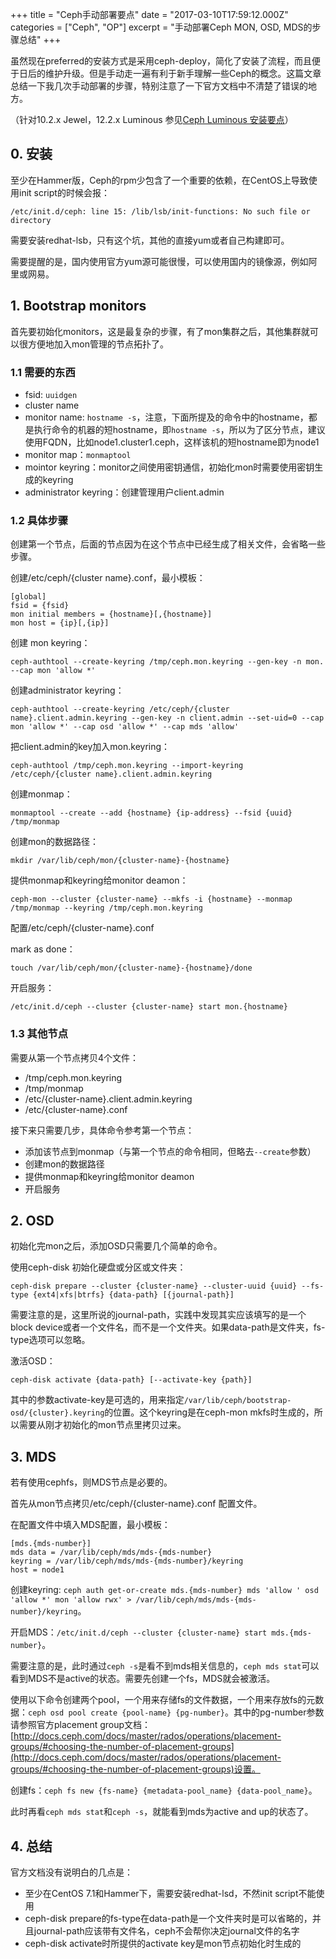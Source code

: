 +++
title = "Ceph手动部署要点"
date = "2017-03-10T17:59:12.000Z"
categories = ["Ceph", "OP"]
excerpt = "手动部署Ceph MON, OSD, MDS的步骤总结"
+++

虽然现在preferred的安装方式是采用ceph-deploy，简化了安装了流程，而且便于日后的维护升级。但是手动走一遍有利于新手理解一些Ceph的概念。这篇文章总结一下我几次手动部署的步骤，特别注意了一下官方文档中不清楚了错误的地方。

（针对10.2.x Jewel，12.2.x Luminous 参见[Ceph Luminous 安装要点](/2018/05/21/Ceph-Luminous-安装要点.html)）

## 0. 安装
至少在Hammer版，Ceph的rpm少包含了一个重要的依赖，在CentOS上导致使用init script的时候会报：
```
/etc/init.d/ceph: line 15: /lib/lsb/init-functions: No such file or directory
```
需要安装redhat-lsb，只有这个坑，其他的直接yum或者自己构建即可。

需要提醒的是，国内使用官方yum源可能很慢，可以使用国内的镜像源，例如阿里或网易。
    
## 1. Bootstrap monitors
首先要初始化monitors，这是最复杂的步骤，有了mon集群之后，其他集群就可以很方便地加入mon管理的节点拓扑了。

### 1.1 需要的东西
- fsid: `uuidgen`
- cluster name
- monitor name: `hostname -s`，注意，下面所提及的命令中的hostname，都是执行命令的机器的短hostname，即`hostname -s`，所以为了区分节点，建议使用FQDN，比如node1.cluster1.ceph，这样该机的短hostname即为node1
- monitor map：`monmaptool`
- mointor keyring：monitor之间使用密钥通信，初始化mon时需要使用密钥生成的keyring
- administrator keyring：创建管理用户client.admin

### 1.2 具体步骤
创建第一个节点，后面的节点因为在这个节点中已经生成了相关文件，会省略一些步骤。

创建/etc/ceph/{cluster name}.conf，最小模板：
```
[global]
fsid = {fsid}
mon initial members = {hostname}[,{hostname}]
mon host = {ip}[,{ip}]
```

创建 mon keyring：
```
ceph-authtool --create-keyring /tmp/ceph.mon.keyring --gen-key -n mon. --cap mon 'allow *'
```

创建administrator keyring：
```
ceph-authtool --create-keyring /etc/ceph/{cluster name}.client.admin.keyring --gen-key -n client.admin --set-uid=0 --cap mon 'allow *' --cap osd 'allow *' --cap mds 'allow'
```

把client.admin的key加入mon.keyring：
```
ceph-authtool /tmp/ceph.mon.keyring --import-keyring /etc/ceph/{cluster name}.client.admin.keyring
```

创建monmap：
```
monmaptool --create --add {hostname} {ip-address} --fsid {uuid} /tmp/monmap
```

创建mon的数据路径：
```
mkdir /var/lib/ceph/mon/{cluster-name}-{hostname}
```

提供monmap和keyring给monitor deamon：
```
ceph-mon --cluster {cluster-name} --mkfs -i {hostname} --monmap /tmp/monmap --keyring /tmp/ceph.mon.keyring
```

配置/etc/ceph/{cluster-name}.conf

mark as done：
```
touch /var/lib/ceph/mon/{cluster-name}-{hostname}/done
```

开启服务：
```
/etc/init.d/ceph --cluster {cluster-name} start mon.{hostname}
```


### 1.3 其他节点
需要从第一个节点拷贝4个文件：

- /tmp/ceph.mon.keyring
- /tmp/monmap
- /etc/{cluster-name}.client.admin.keyring
- /etc/{cluster-name}.conf

接下来只需要几步，具体命令参考第一个节点：

- 添加该节点到monmap（与第一个节点的命令相同，但略去`--create`参数）
- 创建mon的数据路径
- 提供monmap和keyring给monitor deamon
- 开启服务

## 2. OSD
初始化完mon之后，添加OSD只需要几个简单的命令。

使用ceph-disk 初始化硬盘或分区或文件夹：
```
ceph-disk prepare --cluster {cluster-name} --cluster-uuid {uuid} --fs-type {ext4|xfs|btrfs} {data-path} [{journal-path}]
```
需要注意的是，这里所说的journal-path，实践中发现其实应该填写的是一个block device或者一个文件名，而不是一个文件夹。如果data-path是文件夹，fs-type选项可以忽略。


激活OSD：
```
ceph-disk activate {data-path} [--activate-key {path}]
```
其中的参数activate-key是可选的，用来指定`/var/lib/ceph/bootstrap-osd/{cluster}.keyring`的位置。这个keyring是在ceph-mon mkfs时生成的，所以需要从刚才初始化的mon节点里拷贝过来。

## 3. MDS
若有使用cephfs，则MDS节点是必要的。

首先从mon节点拷贝/etc/ceph/{cluster-name}.conf 配置文件。

在配置文件中填入MDS配置，最小模板：
```
[mds.{mds-number}]
mds data = /var/lib/ceph/mds/mds-{mds-number}
keyring = /var/lib/ceph/mds/mds-{mds-number}/keyring
host = node1
```

创建keyring: `ceph auth get-or-create mds.{mds-number} mds 'allow ' osd 'allow *' mon 'allow rwx' > /var/lib/ceph/mds/mds-{mds-number}/keyring`。

开启MDS：`/etc/init.d/ceph --cluster {cluster-name} start mds.{mds-number}`。

需要注意的是，此时通过`ceph -s`是看不到mds相关信息的，`ceph mds stat`可以看到MDS不是active的状态。需要先创建一个fs，MDS就会被激活。

使用以下命令创建两个pool，一个用来存储fs的文件数据，一个用来存放fs的元数据：`ceph osd pool create {pool-name} {pg-number}`。其中的pg-number参数请参照官方placement group文档：[http://docs.ceph.com/docs/master/rados/operations/placement-groups/#choosing-the-number-of-placement-groups](http://docs.ceph.com/docs/master/rados/operations/placement-groups/#choosing-the-number-of-placement-groups)设置。

创建fs：`ceph fs new {fs-name} {metadata-pool_name} {data-pool_name}`。

此时再看`ceph mds stat`和`ceph -s`，就能看到mds为active and up的状态了。


## 4. 总结

官方文档没有说明白的几点是：

- 至少在CentOS 7.1和Hammer下，需要安装redhat-lsd，不然init script不能使用
- ceph-disk prepare的fs-type在data-path是一个文件夹时是可以省略的，并且journal-path应该带有文件名，ceph不会帮你决定journal文件的名字
- ceph-disk activate时所提供的activate key是mon节点初始化时生成的